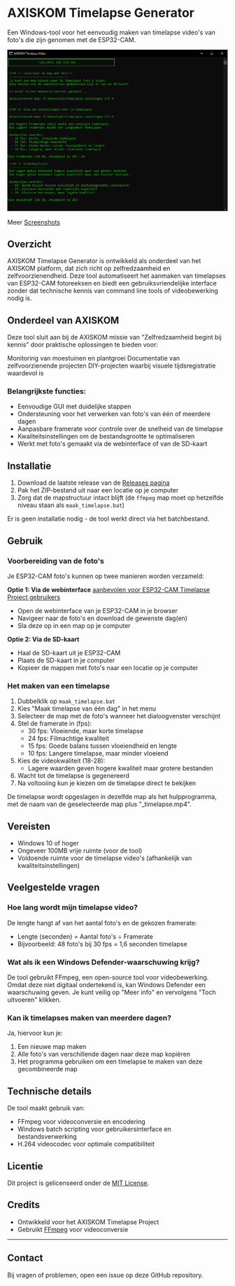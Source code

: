 # AXISKOM Timelapse Generator

Een Windows-tool voor het eenvoudig maken van timelapse video's van foto's die zijn genomen met de ESP32-CAM.

![AXISKOM Timelapse Demo](https://github.com/imoliamedia/AXISKOM-Timelapse-Generator/blob/main/screenshots/4.kwaliteit_keuze.png)

Meer [Screenshots](https://github.com/imoliamedia/AXISKOM-Timelapse-Generator/tree/main/screenshots)

## Overzicht
AXISKOM Timelapse Generator is ontwikkeld als onderdeel van het AXISKOM platform, dat zich richt op zelfredzaamheid en zelfvoorzienendheid. Deze tool automatiseert het aanmaken van timelapses van ESP32-CAM fotoreeksen en biedt een gebruiksvriendelijke interface zonder dat technische kennis van command line tools of videobewerking nodig is.

## Onderdeel van AXISKOM
Deze tool sluit aan bij de AXISKOM missie van "Zelfredzaamheid begint bij kennis" door praktische oplossingen te bieden voor:

Monitoring van moestuinen en plantgroei
Documentatie van zelfvoorzienende projecten
DIY-projecten waarbij visuele tijdsregistratie waardevol is

### Belangrijkste functies:

- Eenvoudige GUI met duidelijke stappen
- Ondersteuning voor het verwerken van foto's van één of meerdere dagen
- Aanpasbare framerate voor controle over de snelheid van de timelapse
- Kwaliteitsinstellingen om de bestandsgrootte te optimaliseren
- Werkt met foto's gemaakt via de webinterface of van de SD-kaart

## Installatie

1. Download de laatste release van de [Releases pagina](https://github.com/imoliamedia/AXISKOM-Timelapse-Tool/releases)
2. Pak het ZIP-bestand uit naar een locatie op je computer
3. Zorg dat de mapstructuur intact blijft (de `ffmpeg` map moet op hetzelfde niveau staan als `maak_timelapse.bat`)

Er is geen installatie nodig - de tool werkt direct via het batchbestand.

## Gebruik

### Voorbereiding van de foto's

Je ESP32-CAM foto's kunnen op twee manieren worden verzameld:

**Optie 1: Via de webinterface** [aanbevolen voor ESP32-CAM Timelapse Project gebruikers](https://github.com/imoliamedia/AXISKOM-ESP32-CAM-Timelapse-Project)
- Open de webinterface van je ESP32-CAM in je browser
- Navigeer naar de foto's en download de gewenste dag(en)
- Sla deze op in een map op je computer

**Optie 2: Via de SD-kaart**
- Haal de SD-kaart uit je ESP32-CAM
- Plaats de SD-kaart in je computer
- Kopieer de mappen met foto's naar een locatie op je computer

### Het maken van een timelapse

1. Dubbelklik op `maak_timelapse.bat`
2. Kies "Maak timelapse van één dag" in het menu
3. Selecteer de map met de foto's wanneer het dialoogvenster verschijnt
4. Stel de framerate in (fps):
   - 30 fps: Vloeiende, maar korte timelapse
   - 24 fps: Filmachtige kwaliteit
   - 15 fps: Goede balans tussen vloeiendheid en lengte
   - 10 fps: Langere timelapse, maar minder vloeiend
5. Kies de videokwaliteit (18-28):
   - Lagere waarden geven hogere kwaliteit maar grotere bestanden
6. Wacht tot de timelapse is gegenereerd
7. Na voltooiing kun je kiezen om de timelapse direct te bekijken

De timelapse wordt opgeslagen in dezelfde map als het hulpprogramma, met de naam van de geselecteerde map plus "_timelapse.mp4".

## Vereisten

- Windows 10 of hoger
- Ongeveer 100MB vrije ruimte (voor de tool)
- Voldoende ruimte voor de timelapse video's (afhankelijk van kwaliteitsinstellingen)

## Veelgestelde vragen

### Hoe lang wordt mijn timelapse video?
De lengte hangt af van het aantal foto's en de gekozen framerate:
- Lengte (seconden) = Aantal foto's ÷ Framerate
- Bijvoorbeeld: 48 foto's bij 30 fps = 1,6 seconden timelapse

### Wat als ik een Windows Defender-waarschuwing krijg?
De tool gebruikt FFmpeg, een open-source tool voor videobewerking. Omdat deze niet digitaal ondertekend is, kan Windows Defender een waarschuwing geven. Je kunt veilig op "Meer info" en vervolgens "Toch uitvoeren" klikken.

### Kan ik timelapses maken van meerdere dagen?
Ja, hiervoor kun je:
1. Een nieuwe map maken
2. Alle foto's van verschillende dagen naar deze map kopiëren
3. Het programma gebruiken om een timelapse te maken van deze gecombineerde map

## Technische details

De tool maakt gebruik van:
- FFmpeg voor videoconversie en encodering
- Windows batch scripting voor gebruikersinterface en bestandsverwerking
- H.264 videocodec voor optimale compatibiliteit

## Licentie

Dit project is gelicenseerd onder de [MIT License](LICENSE).

## Credits

- Ontwikkeld voor het AXISKOM Timelapse Project
- Gebruikt [FFmpeg](https://ffmpeg.org/) voor videoconversie

---

## Contact

Bij vragen of problemen, open een issue op deze GitHub repository.
